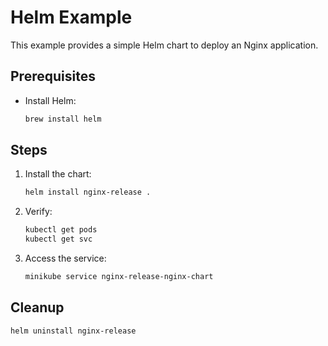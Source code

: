 # Helm Example

This example provides a simple Helm chart to deploy an Nginx application.

## Prerequisites
- Install Helm:
  ```bash
  brew install helm
  ```

## Steps
1. Install the chart:
   ```bash
   helm install nginx-release .
   ```
2. Verify:
   ```bash
   kubectl get pods
   kubectl get svc
   ```
3. Access the service:
   ```bash
   minikube service nginx-release-nginx-chart
   ```

## Cleanup
```bash
helm uninstall nginx-release
```